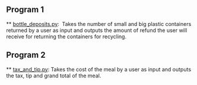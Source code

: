 ##  Program 1
** [bottle_deposits.py](./bottle_deposits.py): 
Takes the number of small and big plastic containers returned by a user as input and outputs the amount of refund the user will receive for returning the containers for recycling.

## Program 2
** [tax_and_tip.py](./tax_and_tip.py):
Takes the cost of the meal by a user as input and outputs the tax, tip and grand total of the meal.
